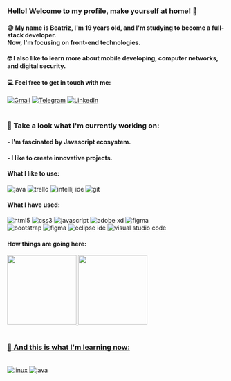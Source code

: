 ### Hello! Welcome to my profile, make yourself at home! 🤠

#### 😉 My name is Beatriz, I'm 19 years old, and I'm studying to become a full-stack developer.<br> Now, I'm focusing on front-end technologies.

#### 🤓 I also like to learn more about mobile developing, computer networks, and digital security.

#### 💻 Feel free to get in touch with me:

[![Gmail](https://img.shields.io/badge/Gmail-D14836?style=for-the-badge&logo=gmail&logoColor=white)](mailto:bsmbarreto@gmail.com)
[![Telegram](https://img.shields.io/badge/Telegram-2CA5E0?style=for-the-badge&logo=telegram&logoColor=white)](https://t.me/beatrixiez)
[![LinkedIn](https://img.shields.io/badge/LinkedIn-0077B5?style=for-the-badge&logo=linkedin&logoColor=white)](https://linkedin.com/in/beatriz-sm-barreto)

#

### 🧐 Take a look what I'm currently working on:

#### - I'm fascinated by Javascript ecosystem.
#### - I like to create innovative projects.

#### What I like to use:

<div style="display:inline">

<img alt="java" src="https://img.shields.io/badge/Java-ED8B00?style=for-the-badge&logo=java&logoColor=white">
<img alt="trello" src="https://img.shields.io/badge/Trello-0052CC?style=for-the-badge&logo=trello&logoColor=whit">
<img alt="intellij ide" src="https://img.shields.io/badge/IntelliJ_IDEA-000000.svg?style=for-the-badge&logo=intellij-idea&logoColor=white">
<img alt="git" src="https://img.shields.io/badge/GIT-E44C30?style=for-the-badge&logo=git&logoColor=white">

</div>

#### What I have used:

<div style="display:inline">

<img alt="html5" src="https://img.shields.io/badge/HTML5-E34F26?style=for-the-badge&logo=html5&logoColor=white">
<img alt="css3" src="https://img.shields.io/badge/CSS3-1572B6?style=for-the-badge&logo=css3&logoColor=white">
<img alt="javascript" src="https://img.shields.io/badge/JavaScript-F7DF1E?style=for-the-badge&logo=javascript&logoColor=black">
<img alt="adobe xd" src="https://img.shields.io/badge/Adobe%20XD-470137?style=for-the-badge&logo=Adobe%20XD&logoColor=#FF61F6">
<img alt="figma" src="https://img.shields.io/badge/Figma-F24E1E?style=for-the-badge&logo=figma&logoColor=white">
<br>
<img alt="bootstrap" src="https://img.shields.io/badge/Bootstrap-563D7C?style=for-the-badge&logo=bootstrap&logoColor=white">
<img alt="figma" src="https://img.shields.io/badge/Figma-F24E1E?style=for-the-badge&logo=figma&logoColor=white">
<img alt="eclipse ide" src="https://img.shields.io/badge/Eclipse-2C2255?style=for-the-badge&logo=eclipse&logoColor=white">
<img alt="visual studio code" src="https://img.shields.io/badge/Visual_Studio_Code-0078D4?style=for-the-badge&logo=visual%20studio%20code&logoColor=white">

</div>


#### How things are going here:

<div>
  <a href="https://github.com/beatrixiez?tab=repositories">
  <img height="160em" src="https://github-readme-stats.vercel.app/api?username=beatrixiez&count_private=true&show_icons=true&theme=chartreuse-dark"/>
  <img height="160em" src="https://github-readme-stats.vercel.app/api/top-langs/?username=beatrixiez&layout=compact&count_private=true&langs_count=8&theme=chartreuse-dark&title_color=ffffff"/>
</div>

#

### 🚀 And this is what I'm learning now:

<br>

<div style="display:inline">

<img alt="linux" src="https://img.shields.io/badge/Linux-FCC624?style=for-the-badge&logo=linux&logoColor=black">
<img alt="java" src="https://img.shields.io/badge/Java-ED8B00?style=for-the-badge&logo=java&logoColor=white">

</div>



